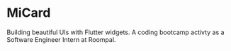# MiCard
Building beautiful UIs with Flutter widgets. A coding bootcamp activty as a Software Engineer Intern at Roompal.
